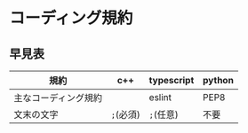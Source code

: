 # コーディング規約

## 早見表

|規約              |c++       |typescript |python   |
|------------------|----------|----------|----------|
|主なコーディング規約|          |eslint    |PEP8      |
|文末の文字         |`;`(必須) |`;`(任意)  |不要      |

